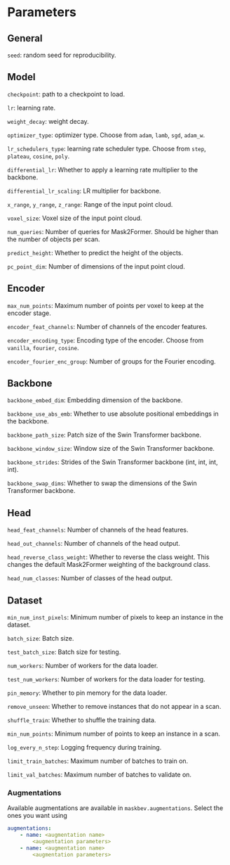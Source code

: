 # Parameters

## General

`seed`: random seed for reproducibility.

## Model

`checkpoint`: path to a checkpoint to load.

`lr`: learning rate.

`weight_decay`: weight decay.

`optimizer_type`: optimizer type. Choose from `adam`, `lamb`, `sgd`, `adam_w`.

`lr_schedulers_type`: learning rate scheduler type. Choose from `step`, `plateau`, `cosine`, `poly`.

`differential_lr`: Whether to apply a learning rate multiplier to the backbone.

`differential_lr_scaling`: LR multiplier for backbone.

`x_range`, `y_range`, `z_range`: Range of the input point cloud.

`voxel_size`: Voxel size of the input point cloud.

`num_queries`: Number of queries for Mask2Former. Should be higher than the number of objects per scan.

`predict_height`: Whether to predict the height of the objects.

`pc_point_dim`: Number of dimensions of the input point cloud.

## Encoder

`max_num_points`: Maximum number of points per voxel to keep at the encoder stage.

`encoder_feat_channels`: Number of channels of the encoder features.

`encoder_encoding_type`: Encoding type of the encoder. Choose from `vanilla`, `fourier`, `cosine`.

`encoder_fourier_enc_group`: Number of groups for the Fourier encoding.

## Backbone

`backbone_embed_dim`: Embedding dimension of the backbone.

`backbone_use_abs_emb`: Whether to use absolute positional embeddings in the backbone.

`backbone_path_size`: Patch size of the Swin Transformer backbone.

`backbone_window_size`: Window size of the Swin Transformer backbone.

`backbone_strides`: Strides of the Swin Transformer backbone (int, int, int, int).

`backbone_swap_dims`: Whether to swap the dimensions of the Swin Transformer backbone.

## Head

`head_feat_channels`: Number of channels of the head features.

`head_out_channels`: Number of channels of the head output.

`head_reverse_class_weight`: Whether to reverse the class weight. This changes the default Mask2Former weighting of the
background class.

`head_num_classes`: Number of classes of the head output.

## Dataset
`min_num_inst_pixels`: Minimum number of pixels to keep an instance in the dataset.

`batch_size`: Batch size.

`test_batch_size`: Batch size for testing.

`num_workers`: Number of workers for the data loader.

`test_num_workers`: Number of workers for the data loader for testing.

`pin_memory`: Whether to pin memory for the data loader.

`remove_unseen`: Whether to remove instances that do not appear in a scan.

`shuffle_train`: Whether to shuffle the training data.

`min_num_points`: Minimum number of points to keep an instance in a scan.

`log_every_n_step`: Logging frequency during training.

`limit_train_batches`: Maximum number of batches to train on.

`limit_val_batches`: Maximum number of batches to validate on.

### Augmentations

Available augmentations are available in `maskbev.augmentations`.
Select the ones you want using

```yaml
augmentations:
    - name: <augmentation name>
        <augmentation parameters>
    - name: <augmentation name>
        <augmentation parameters>
```


